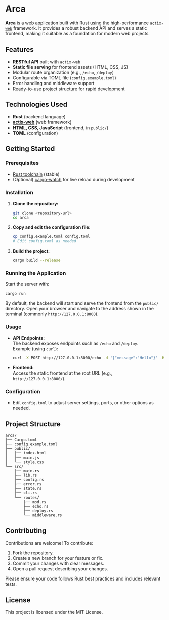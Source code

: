 # Arca

**Arca** is a web application built with Rust using the high-performance [`actix-web`](https://actix.rs/) framework. It provides a robust backend API and serves a static frontend, making it suitable as a foundation for modern web projects.

## Features

- **RESTful API** built with `actix-web`
- **Static file serving** for frontend assets (HTML, CSS, JS)
- Modular route organization (e.g., `/echo`, `/deploy`)
- Configurable via TOML file (`config.example.toml`)
- Error handling and middleware support
- Ready-to-use project structure for rapid development

## Technologies Used

- **Rust** (backend language)
- **[actix-web](https://actix.rs/)** (web framework)
- **HTML, CSS, JavaScript** (frontend, in `public/`)
- **TOML** (configuration)

## Getting Started

### Prerequisites

- [Rust toolchain](https://www.rust-lang.org/tools/install) (stable)
- (Optional) [cargo-watch](https://crates.io/crates/cargo-watch) for live reload during development

### Installation

1. **Clone the repository:**
   ```sh
   git clone <repository-url>
   cd arca
   ```

2. **Copy and edit the configuration file:**
   ```sh
   cp config.example.toml config.toml
   # Edit config.toml as needed
   ```

3. **Build the project:**
   ```sh
   cargo build --release
   ```

### Running the Application

Start the server with:

```sh
cargo run
```

By default, the backend will start and serve the frontend from the `public/` directory. Open your browser and navigate to the address shown in the terminal (commonly `http://127.0.0.1:8000`).

### Usage

- **API Endpoints:**  
  The backend exposes endpoints such as `/echo` and `/deploy`.  
  Example (using `curl`):
  ```sh
  curl -X POST http://127.0.0.1:8000/echo -d '{"message":"Hello"}' -H "Content-Type: application/json"
  ```

- **Frontend:**  
  Access the static frontend at the root URL (e.g., `http://127.0.0.1:8000/`).

### Configuration

- Edit `config.toml` to adjust server settings, ports, or other options as needed.

## Project Structure

```
arca/
├── Cargo.toml
├── config.example.toml
├── public/
│   ├── index.html
│   ├── main.js
│   └── style.css
└── src/
    ├── main.rs
    ├── lib.rs
    ├── config.rs
    ├── error.rs
    ├── state.rs
    ├── cli.rs
    └── routes/
        ├── mod.rs
        ├── echo.rs
        ├── deploy.rs
        └── middleware.rs
```

## Contributing

Contributions are welcome! To contribute:

1. Fork the repository.
2. Create a new branch for your feature or fix.
3. Commit your changes with clear messages.
4. Open a pull request describing your changes.

Please ensure your code follows Rust best practices and includes relevant tests.

## License

This project is licensed under the MIT License.